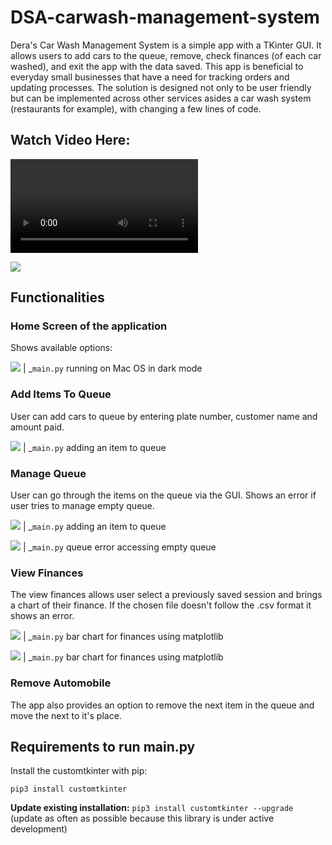 # DSA-carwash-management-system

Dera's Car Wash Management System is a simple app with a TKinter GUI.
It allows users to add cars to the queue, remove, check finances (of each car washed),
and exit the app with the data saved. This app is beneficial to everyday small businesses that have a need for 
tracking orders and updating processes. The solution is designed not only to be user friendly but can be implemented
across other services asides a car wash system (restaurants for example), with changing a few lines of code.

## Watch Video Here:

![](presentation/presentation.mp4)

![](assets/logo.png)

## Functionalities

### Home Screen of the application
Shows available options:

![](assets/homescreen.png)
| _`main.py` running on Mac OS in dark mode

### Add Items To Queue
User can add cars to queue by entering plate number, customer name and amount paid.

![](assets/addupdate.png)
| _`main.py` adding an item to queue

### Manage Queue
User can go through the items on the queue via the GUI. Shows an error if user tries
to manage empty queue.

![](assets/queue.png)
| _`main.py` adding an item to queue

![](assets/queue_error.png)
| _`main.py` queue error accessing empty queue

### View Finances
The view finances allows user select a previously saved session and brings a chart of their finance. 
If the chosen file doesn't follow the .csv format it shows an error.

![](assets/select.png)
| _`main.py` bar chart for finances using matplotlib

![](assets/chart.png)
| _`main.py` bar chart for finances using matplotlib

### Remove Automobile
The app also provides an option to remove the next item in the queue and move the next to it's place.


## Requirements to run main.py
Install the customtkinter with pip:
```
pip3 install customtkinter
```
**Update existing installation:** ```pip3 install customtkinter --upgrade```\
(update as often as possible because this library is under active development)
